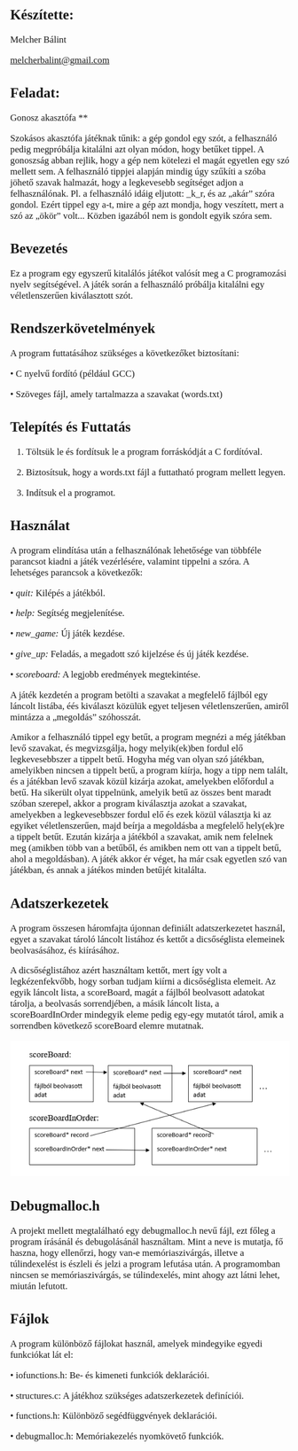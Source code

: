 
<span style="font-family:Times new roman;font-size:1.2em">

## Készítette:

Melcher Bálint

melcherbalint@gmail.com

## Feladat:

Gonosz akasztófa **

Szokásos akasztófa játéknak tűnik: a gép gondol egy szót, a felhasználó pedig megpróbálja kitalálni azt olyan módon, hogy betűket tippel. A gonoszság abban rejlik, hogy a gép nem kötelezi el magát egyetlen egy szó mellett sem. A felhasználó tippjei alapján mindig úgy szűkíti a szóba jöhető szavak halmazát, hogy a legkevesebb segítséget adjon a felhasználónak. Pl. a felhasználó idáig eljutott: _k_r, és az „akár” szóra gondol. Ezért tippel egy a-t, mire a gép azt mondja, hogy veszített, mert a szó az „ökör” volt... Közben igazából nem is gondolt egyik szóra sem.

## Bevezetés

Ez a program egy egyszerű kitalálós játékot valósít meg a C programozási nyelv segítségével. A játék során a felhasználó próbálja kitalálni egy véletlenszerűen kiválasztott szót.

## Rendszerkövetelmények

A program futtatásához szükséges a következőket biztosítani:

•  C nyelvű fordító (például GCC)

•  Szöveges fájl, amely tartalmazza a szavakat (words.txt)

## Telepítés és Futtatás

1.  Töltsük le és fordítsuk le a program forráskódját a C fordítóval.

2.  Biztosítsuk, hogy a words.txt fájl a futtatható program mellett legyen.

3.  Indítsuk el a programot.

## Használat

A program elindítása után a felhasználónak lehetősége van többféle parancsot kiadni a játék vezérlésére, valamint tippelni a szóra. A lehetséges parancsok a következők:

•  *quit:* Kilépés a játékból.

•  *help:* Segítség megjelenítése.

•  *new_game:* Új játék kezdése.

•  *give_up:* Feladás, a megadott szó kijelzése és új játék kezdése.

•  *scoreboard:* A legjobb eredmények megtekintése.

A játék kezdetén a program betölti a szavakat a megfelelő fájlból egy láncolt listába, éés kiválaszt közülük egyet teljesen véletlenszerűen, amiről mintázza a „megoldás” szóhosszát.

Amikor a felhasználó tippel egy betűt, a program megnézi a még játékban levő szavakat, és megvizsgálja, hogy melyik(ek)ben fordul elő legkevesebbszer a tippelt betű. Hogyha még van olyan szó játékban, amelyikben nincsen a tippelt betű, a program kiírja, hogy a tipp nem talált, és a játékban levő szavak közül kizárja azokat, amelyekben előfordul a betű. Ha sikerült olyat tippelnünk, amelyik betű az összes bent maradt szóban szerepel, akkor a program kiválasztja azokat a szavakat, amelyekben a legkevesebbszer fordul elő és ezek közül választja ki az egyiket véletlenszerűen, majd beírja a megoldásba a megfelelő hely(ek)re a tippelt betűt. Ezután kizárja a játékból a szavakat, amik nem felelnek meg (amikben több van a betűből, és amikben nem ott van a tippelt betű, ahol a megoldásban). A játék akkor ér véget, ha már csak egyetlen szó van játékban, és annak a játékos minden betűjét kitalálta.

## Adatszerkezetek

A program összesen háromfajta újonnan definiált adatszerkezetet használ, egyet a szavakat tároló láncolt listához és kettőt a dicsőséglista elemeinek beolvasásához, és kiírásához.

A dicsőséglistához azért használtam kettőt, mert így volt a legkézenfekvőbb, hogy sorban tudjam kiírni a dicsőséglista elemeit. Az egyik láncolt lista, a scoreBoard, magát a fájlból beolvasott adatokat tárolja, a beolvasás sorrendjében, a másik láncolt lista, a scoreBoardInOrder mindegyik eleme pedig egy-egy mutatót tárol, amik a sorrendben következő scoreBoard elemre mutatnak.

![kep](chart(hu).png)


## Debugmalloc.h

A projekt mellett megtalálható egy debugmalloc.h nevű fájl, ezt főleg a program írásánál és debugolásánál használtam. Mint a neve is mutatja, fő haszna, hogy ellenőrzi, hogy van-e memóriaszivárgás, illetve a túlindexelést is észleli és jelzi a program lefutása után. A programomban nincsen se memóriaszivárgás, se túlindexelés, mint ahogy azt látni lehet, miután lefutott.




## Fájlok

A program különböző fájlokat használ, amelyek mindegyike egyedi funkciókat lát el:

•  iofunctions.h: Be- és kimeneti funkciók deklarációi.

•  structures.c: A játékhoz szükséges adatszerkezetek definíciói.

•  functions.h: Különböző segédfüggvények deklarációi.

•  debugmalloc.h: Memóriakezelés nyomkövető funkciók.
</span>